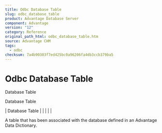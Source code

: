 ```yaml
---
title: Odbc Database Table
slug: odbc_database_table
product: Advantage Database Server
component: Advantage
version: "12"
category: Reference
original_path_html: odbc_database_table.htm
source: Advantage CHM
tags:
  - odbc
checksum: 7a4b90303f7ed425bc0a96206fa4db3ccb379ba5
---
```


# Odbc Database Table

Database Table

Database Table

| Database Table |  |  |  |  |

A table that has been associated with the database defined in an Advantage Data Dictionary.
